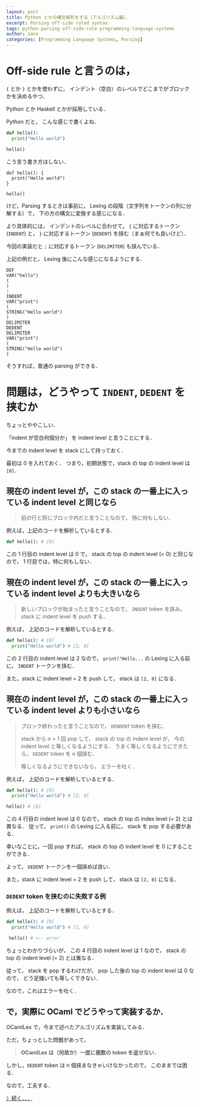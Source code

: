 ```yaml
---
layout: post
title: Python とかの構文解析をする（アルゴリズム編）．
excerpt: Parsing off-side ruled syntax
tags: python parsing off-side-rule programming-language-systems
author: sano
categories: [Programming Language Systems, Parsing]
---
```


# Off-side rule と言うのは，

`{` とか `}`
とかを使わずに，
インデント（空白）のレベルでどこまでがブロックかを決めるやつ．

Python とか Haskell とかが採用している．

Python だと，
こんな感じで書くよね．

```python
def hello():
  print("Hello world")

hello()
```

こう言う書き方はしない．

```
def hello(): {
  print("Hello world")
}

hello()
```

けど，Parsing するときは事前に，
Lexing の段階（文字列をトークンの列に分解する）で，
下の方の構文に変換する感じになる．

より具体的には，
インデントのレベルに合わせて，
`{` に対応するトークン (`INDENT`) と，
`}` に対応するトークン (`DEDENT`)
を挟む（まぁ何でも良いけど）．

今回の実装だと `;` に対応するトークン (`DELIMITER`) も挟んでいる．

上記の例だと，
Lexing 後にこんな感じになるようにする．

```
DEF
VAR("hello")
(
)
:
INDENT
VAR("print")
(
STRING("Hello world")
)
DELIMITER
DEDENT
DELIMITER
VAR("print")
(
STRING("Hello world")
)
```

そうすれば，普通の parsing ができる．

# 問題は，どうやって `INDENT`, `DEDENT` を挟むか

ちょっとややこしい．

「indent が空白何個分か」
を indent level と言うことにする．

今までの indent level を stack にして持っておく．

最初は 0 を入れておく．
つまり，初期状態で，stack の top の indent level は `[0]`．

## 現在の indent level が，この stack の一番上に入っている indent level と同じなら

> 前の行と同じブロック内だと言うことなので，
> 特に何もしない．

例えば，上記のコードを解析しているとする．

```python
def hello(): # [0]
```

この 1 行目の indent level は 0 で，
stack の top の indent level (= 0) と同じなので，
1 行目では，特に何もしない．

## 現在の indent level が，この stack の一番上に入っている indent level よりも大きいなら

> 新しいブロックが始まったと言うことなので，
> `INDENT` token を挟み，stack に indent level を push する．

例えば，
上記のコードを解析しているとする．

```python
def hello(): # [0]
  print("Hello world") # [2, 0]
```

この 2 行目の indent level は 2 なので，
`print("Hello...` の Lexing に入る前に，
`INDENT` トークンを挟む．

また，stack に indent level = 2 を push して，
stack は `[2, 0]` になる．

## 現在の indent level が，この stack の一番上に入っている indent level よりも小さいなら

> ブロック終わったと言うことなので，
> `DENDENT` token を挟む．
>
> stack から n > 1 回 pop して，
> stack の top の indent level が，
> 今の indent level と等しくなるようにする．
> うまく等しくなるようにできたら，
> `DEDENT` token を n 個挟む．
>
> 等しくなるようにできないなら，
> エラーを吐く．

例えば，
上記のコードを解析しているとする．

```python
def hello(): # [0]
  print("Hello world") # [2, 0]

hello() # [0]
```

この 4 行目の indent level は 0 なので，
stack の top の index level (= 2) とは異なる．
従って，
`print()` の Lexing に入る前に，
stack を pop する必要がある．

幸いなことに，一回 pop すれば，
stack の top の indent level を 0 にすることができる．

よって，
`DEDENT` トークンを一個挟めば良い．

また，stack に indent level = 2 を push して，
stack は `[2, 0]` になる．

### `DEDENT` token を挟むのに失敗する例

例えば，
上記のコードを解析しているとする．

```python
def hello(): # [0]
  print("Hello world") # [2, 0]

 hello() # <-- error
```

ちょっとわかりづらいが，
この 4 行目の indent level は 1 なので，
stack の top の indent level (= 2) とは異なる．

従って，
stack を pop するわけだが，
pop した後の top の indent level は 0 なので，
どう足掻いても等しくできない．

なので，これはエラーを吐く．

## で，実際に OCaml でどうやって実装するか．

OCamlLex で，今まで述べたアルゴリズムを実装してみる．

ただ，ちょっとした問題があって，

> **OCamlLex は（何故か）一度に複数の token を返せない**．

しかし，`DEDENT` token は n 個挟まなきゃいけなかったので，
このままでは困る．

なので，工夫する．

[〉続く．．．](/blog/2022/10/14/parsing-offside-ruled-syntax-with-ocamllex-and-menhir.html)
